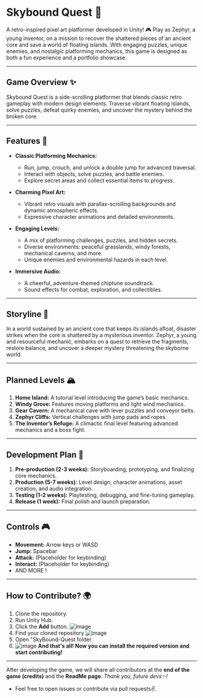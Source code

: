 # **Skybound Quest** 🌟

A retro-inspired pixel art platformer developed in Unity! 🎮 Play as Zephyr, a young inventor, on a mission to recover the shattered pieces of an ancient core and save a world of floating islands. With engaging puzzles, unique enemies, and nostalgic platforming mechanics, this game is designed as both a fun experience and a portfolio showcase.

---

## **Game Overview** ✨

Skybound Quest is a side-scrolling platformer that blends classic retro gameplay with modern design elements. Traverse vibrant floating islands, solve puzzles, defeat quirky enemies, and uncover the mystery behind the broken core.

---

## **Features** 🚀

- **Classic Platforming Mechanics:**
  - Run, jump, crouch, and unlock a double jump for advanced traversal.
  - Interact with objects, solve puzzles, and battle enemies.
  - Explore secret areas and collect essential items to progress.

- **Charming Pixel Art:**
  - Vibrant retro visuals with parallax-scrolling backgrounds and dynamic atmospheric effects.
  - Expressive character animations and detailed environments.

- **Engaging Levels:**
  - A mix of platforming challenges, puzzles, and hidden secrets.
  - Diverse environments: peaceful grasslands, windy forests, mechanical caverns, and more.
  - Unique enemies and environmental hazards in each level.

- **Immersive Audio:**
  - A cheerful, adventure-themed chiptune soundtrack.
  - Sound effects for combat, exploration, and collectibles.

---

## **Storyline** 📖

In a world sustained by an ancient core that keeps its islands afloat, disaster strikes when the core is shattered by a mysterious inventor. Zephyr, a young and resourceful mechanic, embarks on a quest to retrieve the fragments, restore balance, and uncover a deeper mystery threatening the skyborne world.

---

## **Planned Levels** 🏔️

1. **Home Island:** A tutorial level introducing the game’s basic mechanics.  
2. **Windy Grove:** Features moving platforms and light wind mechanics.  
3. **Gear Cavern:** A mechanical cave with lever puzzles and conveyor belts.  
4. **Zephyr Cliffs:** Vertical challenges with jump pads and ropes.  
5. **The Inventor’s Refuge:** A climactic final level featuring advanced mechanics and a boss fight.

---

## **Development Plan** 📅

1. **Pre-production (2-3 weeks):** Storyboarding, prototyping, and finalizing core mechanics.  
2. **Production (5-7 weeks):** Level design, character animations, asset creation, and audio integration.  
3. **Testing (1-2 weeks):** Playtesting, debugging, and fine-tuning gameplay.  
4. **Release (1 week):** Final polish and launch preparation.  

---

## **Controls** 🎮

- **Movement:** Arrow keys or WASD  
- **Jump:** Spacebar  
- **Attack:** (Placeholder for keybinding)  
- **Interact:** (Placeholder for keybinding)
- AND MORE !
  
---

## **How to Contribute?** 🌍

1. Clone the repository.
2. Run Unity Hub.
3. Click the **Add** button.
![image](https://github.com/user-attachments/assets/35813848-4002-4e87-bc8b-cbdfa355dd91)
4. Find your cloned repository
![image](https://github.com/user-attachments/assets/672eef35-e935-447f-b067-1fc480b63ae2)
5. Open "SkyBound-Quest folder
6. ![image](https://github.com/user-attachments/assets/73a7f310-5406-4d9d-9130-52cb41fdaf03)
**And that's all! Now you can install the required version and start contributing!**

---

After developing the game, we will share all contributors at the **end of the game (credits)** and the **ReadMe page**. _Thank you, future devs✨!_
- Feel free to open issues or contribute via pull requests✌️.  
